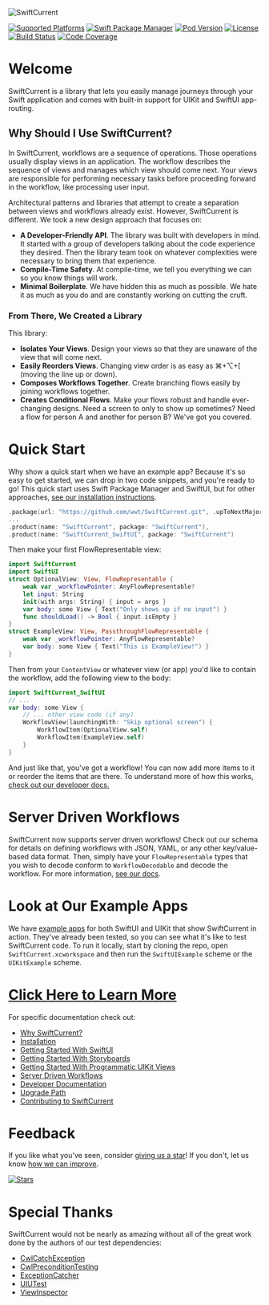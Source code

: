 ![SwiftCurrent](https://user-images.githubusercontent.com/79471462/131564417-6f4976f4-270c-41b3-bbe1-428528e2cc2c.png)

<!-- Library Information -->
[![Supported Platforms](https://img.shields.io/badge/platform-iOS%20%7C%20macOS%20%7C%20watchOS%20%7C%20tvOS-lightgrey)](https://github.com/wwt/SwiftCurrent/security/policy)
[![Swift Package Manager](https://img.shields.io/badge/Swift_Package_Manager-supported-brightgreen)](https://wwt.github.io/SwiftCurrent/installation.html#swift-package-manager)
[![Pod Version](https://img.shields.io/cocoapods/v/SwiftCurrent.svg?style=popout)](https://wwt.github.io/SwiftCurrent/installation.html#cocoapods)
[![License](https://img.shields.io/github/license/wwt/SwiftCurrent)](https://github.com/wwt/SwiftCurrent/blob/main/LICENSE)
[![Build Status](https://github.com/wwt/SwiftCurrent/actions/workflows/CI.yml/badge.svg?branch=main)](https://github.com/wwt/SwiftCurrent/actions?query=branch%3Amain)
[![Code Coverage](https://codecov.io/gh/wwt/SwiftCurrent/branch/main/graph/badge.svg?token=04Q5KSHict)](https://codecov.io/gh/wwt/SwiftCurrent)

# Welcome

SwiftCurrent is a library that lets you easily manage journeys through your Swift application and comes with built-in support for UIKit and SwiftUI app-routing.

## Why Should I Use SwiftCurrent?

In SwiftCurrent, workflows are a sequence of operations. Those operations usually display views in an application. The workflow describes the sequence of views and manages which view should come next. Your views are responsible for performing necessary tasks before proceeding forward in the workflow, like processing user input.

Architectural patterns and libraries that attempt to create a separation between views and workflows already exist. However, SwiftCurrent is different. We took a new design approach that focuses on:

- **A Developer-Friendly API**. The library was built with developers in mind. It started with a group of developers talking about the code experience they desired. Then the library team took on whatever complexities were necessary to bring them that experience.
- **Compile-Time Safety**. At compile-time, we tell you everything we can so you know things will work.
- **Minimal Boilerplate**. We have hidden this as much as possible. We hate it as much as you do and are constantly working on cutting the cruft.

### From There, We Created a Library

This library:

- **Isolates Your Views**. Design your views so that they are unaware of the view that will come next.
- **Easily Reorders Views**. Changing view order is as easy as ⌘+⌥+\[ (moving the line up or down).
- **Composes Workflows Together**. Create branching flows easily by joining workflows together.
- **Creates Conditional Flows**. Make your flows robust and handle ever-changing designs. Need a screen to only to show up sometimes? Need a flow for person A and another for person B? We've got you covered.

# Quick Start

Why show a quick start when we have an example app? Because it's so easy to get started, we can drop in two code snippets, and you're ready to go! This quick start uses Swift Package Manager and SwiftUI, but for other approaches, [see our installation instructions](https://wwt.github.io/SwiftCurrent/installation.html).

```swift
.package(url: "https://github.com/wwt/SwiftCurrent.git", .upToNextMajor(from: "4.5.0")),
...
.product(name: "SwiftCurrent", package: "SwiftCurrent"),
.product(name: "SwiftCurrent_SwiftUI", package: "SwiftCurrent")
```

Then make your first FlowRepresentable view:

```swift
import SwiftCurrent
import SwiftUI
struct OptionalView: View, FlowRepresentable {
    weak var _workflowPointer: AnyFlowRepresentable?
    let input: String
    init(with args: String) { input = args }
    var body: some View { Text("Only shows up if no input") }
    func shouldLoad() -> Bool { input.isEmpty }
}
struct ExampleView: View, PassthroughFlowRepresentable {
    weak var _workflowPointer: AnyFlowRepresentable?
    var body: some View { Text("This is ExampleView!") }
}
```

Then from your `ContentView` or whatever view (or app) you'd like to contain the workflow, add the following view to the body:

```swift
import SwiftCurrent_SwiftUI
// ...
var body: some View { 
    // ... other view code (if any)
    WorkflowView(launchingWith: "Skip optional screen") {
        WorkflowItem(OptionalView.self)
        WorkflowItem(ExampleView.self)
    }
}
```

And just like that, you've got a workflow! You can now add more items to it or reorder the items that are there. To understand more of how this works, [check out our developer docs.](https://wwt.github.io/SwiftCurrent/How%20to%20use%20SwiftCurrent%20with%20SwiftUI.html)

# Server Driven Workflows
SwiftCurrent now supports server driven workflows! Check out our schema for details on defining workflows with JSON, YAML, or any other key/value-based data format. Then, simply have your `FlowRepresentable` types that you wish to decode conform to `WorkflowDecodable` and decode the workflow. For more information, [see our docs](https://wwt.github.io/SwiftCurrent/Server%20Driven%20Workflows.html).

# Look at Our Example Apps

We have [example apps](https://github.com/wwt/SwiftCurrent/tree/main/ExampleApps) for both SwiftUI and UIKit that show SwiftCurrent in action. They've already been tested, so you can see what it's like to test SwiftCurrent code. To run it locally, start by cloning the repo, open `SwiftCurrent.xcworkspace` and then run the `SwiftUIExample` scheme or the `UIKitExample` scheme.

# [Click Here to Learn More](https://wwt.github.io/SwiftCurrent/Creating%20Workflows.html)

For specific documentation check out:

- [Why SwiftCurrent?](https://wwt.github.io/SwiftCurrent/why-this-library.html)
- [Installation](https://wwt.github.io/SwiftCurrent/installation.html)
- [Getting Started With SwiftUI](https://wwt.github.io/SwiftCurrent/getting-started-with-swiftui.html)
- [Getting Started With Storyboards](https://wwt.github.io/SwiftCurrent/using-storyboards.html)
- [Getting Started With Programmatic UIKit Views](https://wwt.github.io/SwiftCurrent/using-programmatic-views.html)
- [Server Driven Workflows](https://wwt.github.io/SwiftCurrent/server-driven-workflows.html)
- [Developer Documentation](https://wwt.github.io/SwiftCurrent/index.html)
- [Upgrade Path](https://github.com/wwt/SwiftCurrent/blob/main/.github/UPGRADE_PATH.md)
- [Contributing to SwiftCurrent](https://github.com/wwt/SwiftCurrent/blob/main/.github/CONTRIBUTING.md)

# Feedback

If you like what you've seen, consider [giving us a star](https://github.com/wwt/SwiftCurrent/stargazers)! If you don't, let us know [how we can improve](https://github.com/wwt/SwiftCurrent/discussions/new).

<!-- Social Media -->
[![Stars](https://img.shields.io/github/stars/wwt/SwiftCurrent?style=social)](https://github.com/wwt/SwiftCurrent/stargazers)

# Special Thanks

SwiftCurrent would not be nearly as amazing without all of the great work done by the authors of our test dependencies:

- [CwlCatchException](https://github.com/mattgallagher/CwlCatchException)
- [CwlPreconditionTesting](https://github.com/mattgallagher/CwlPreconditionTesting)
- [ExceptionCatcher](https://github.com/sindresorhus/ExceptionCatcher)
- [UIUTest](https://github.com/nallick/UIUTest)
- [ViewInspector](https://github.com/nalexn/ViewInspector)
